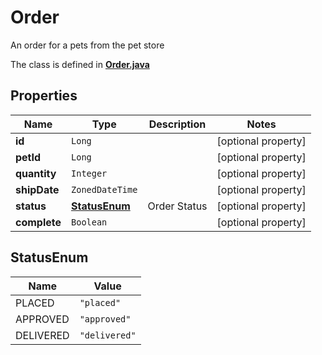 

# Order

An order for a pets from the pet store

The class is defined in **[Order.java](../../src/main/java/org/openapitools/model/Order.java)**

## Properties

Name | Type | Description | Notes
------------ | ------------- | ------------- | -------------
**id** | `Long` |  |  [optional property]
**petId** | `Long` |  |  [optional property]
**quantity** | `Integer` |  |  [optional property]
**shipDate** | `ZonedDateTime` |  |  [optional property]
**status** | [**StatusEnum**](#StatusEnum) | Order Status |  [optional property]
**complete** | `Boolean` |  |  [optional property]





## StatusEnum

Name | Value
---- | -----
PLACED | `"placed"`
APPROVED | `"approved"`
DELIVERED | `"delivered"`




